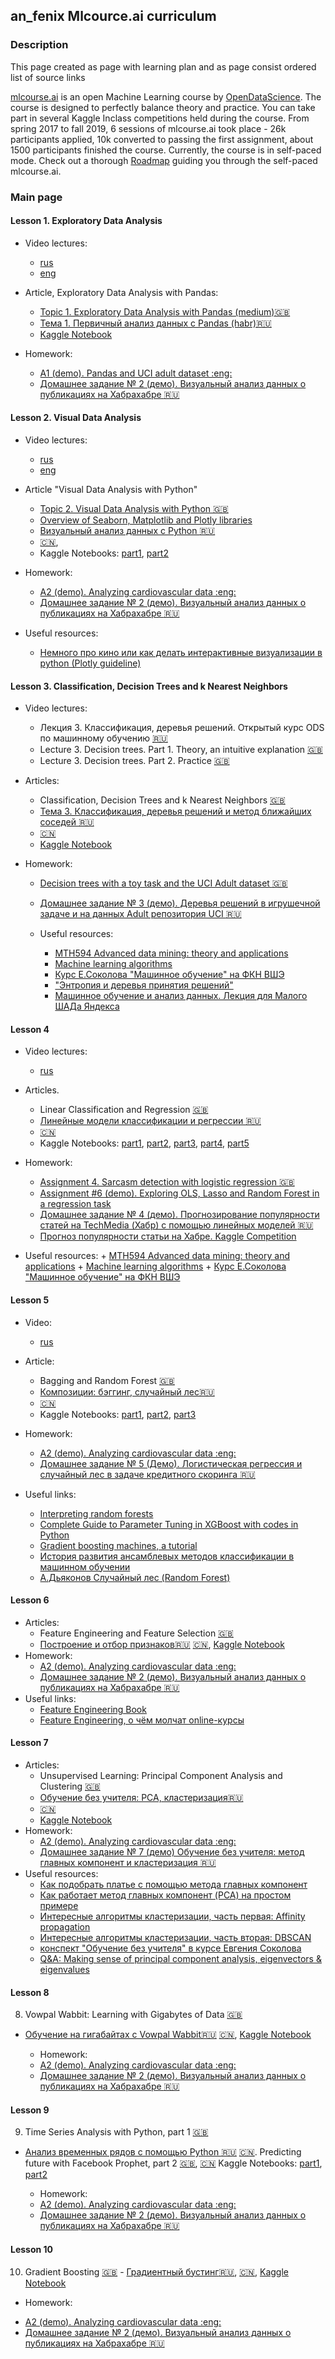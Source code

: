 ## an_fenix Mlcource.ai curriculum
### Description
  This page created as page with learning plan and as page consist ordered list of source links

  [mlcourse.ai](https://mlcourse.ai) is an open Machine Learning course by [OpenDataScience](https://ods.ai). The course is designed to perfectly balance theory and practice. You can take part in several Kaggle Inclass competitions held during the course. From spring 2017 to fall 2019, 6 sessions of mlcourse.ai took place - 26k participants applied, 10k converted to passing the first assignment, about 1500 participants finished the course. Currently, the course is in self-paced mode. Check out a thorough [Roadmap](https://mlcourse.ai/roadmap) guiding you through the self-paced mlcourse.ai.

### Main page
#### Lesson 1. Exploratory Data Analysis
  + Video lectures:
      - [rus](https://www.youtube.com/watch?v=OAy96yiWohk)
      - [eng](https://youtu.be/fwWCw_cE5aI)

  + Article, Exploratory Data Analysis with Pandas:
    - [Topic 1. Exploratory Data Analysis with Pandas (medium):uk:](https://medium.com/open-machine-learning-course/open-machine-learning-course-topic-1-exploratory-data-analysis-with-pandas-de57880f1a68)  
    - [Тема 1. Первичный анализ данных с Pandas (habr):ru:](https://habrahabr.ru/company/ods/blog/322626/)
    - [Kaggle Notebook](https://www.kaggle.com/kashnitsky/topic-1-exploratory-data-analysis-with-pandas)

  + Homework:
    - [A1 (demo). Pandas and UCI adult dataset :eng: ](https://www.kaggle.com/kashnitsky/assignment-1-pandas-and-uci-adult-dataset)
    - [Домашнее задание № 2 (демо).
Визуальный анализ данных о публикациях на Хабрахабре :ru:](http://nbviewer.jupyter.org/github/Yorko/mlcourse.ai/blob/master/jupyter_russian/assignments_demo/assignment02_habr_visual_analysis.ipynb)

#### Lesson 2. Visual Data Analysis
  + Video lectures:
      + [rus](https://www.youtube.com/watch?v=OAy96yiWohk)
      + [eng](https://youtu.be/fwWCw_cE5aI)

 + Article "Visual Data Analysis with Python"
     - [Topic 2. Visual Data Analysis with Python :uk:](https://medium.com/open-machine-learning-course/open-machine-learning-course-topic-2-visual-data-analysis-in-python-846b989675cd)
     - [Overview of Seaborn, Matplotlib and Plotly libraries](https://mlcourse.ai/articles/topic2-part2-seaborn-plotly/)  
     - [Визуальный анализ данных c Python :ru:](https://habrahabr.ru/company/ods/blog/323210/)
     - [:cn:](http://nbviewer.ipython.org/urls/raw.github.com/Yorko/mlcourse.ai/master/jupyter_chinese/topic02-Python-%E6%95%B0%E6%8D%AE%E5%8F%AF%E8%A7%86%E5%8C%96%E5%88%86%E6%9E%90.ipynb),
     - Kaggle Notebooks: [part1](https://www.kaggle.com/kashnitsky/topic-2-visual-data-analysis-in-python), [part2](https://www.kaggle.com/kashnitsky/topic-2-part-2-seaborn-and-plotly)
     
  + Homework:
    - [A2 (demo). Analyzing cardiovascular data :eng: ](https://www.kaggle.com/kashnitsky/a2-demo-analyzing-cardiovascular-data)
    - [Домашнее задание № 2 (демо).
Визуальный анализ данных о публикациях на Хабрахабре :ru:](http://nbviewer.jupyter.org/github/Yorko/mlcourse.ai/blob/master/jupyter_russian/assignments_demo/assignment02_habr_visual_analysis.ipynb)

  + Useful resources:
    - [Немного про кино или как делать интерактивные визуализации в python (Plotly guideline)](https://habr.com/ru/post/308162/)


#### Lesson 3. Classification, Decision Trees and k Nearest Neighbors
  + Video lectures:
      + Лекция 3. Классификация, деревья решений. Открытый курс ODS по машинному обучению [:ru:](https://youtu.be/crerhGu3j-8)
      + Lecture 3. Decision trees. Part 1. Theory, an intuitive explanation [:uk:](https://youtu.be/H4XlBTPv5rQ)
      + Lecture 3. Decision trees. Part 2. Practice  [:uk:](https://youtu.be/RrVYO6Td9Js)
      
+ Articles: 
  + Classification, Decision Trees and k Nearest Neighbors [:uk:](https://medium.com/open-machine-learning-course/open-machine-learning-course-topic-3-classification-decision-trees-and-k-nearest-neighbors-8613c6b6d2cd) 
  + [Тема 3. Классификация, деревья решений и метод ближайших соседей :ru:](https://habrahabr.ru/company/ods/blog/322534/) 
  + [:cn:](https://nbviewer.jupyter.org/github/Yorko/mlcourse.ai/blob/master/jupyter_chinese/topic03-%E5%86%B3%E7%AD%96%E6%A0%91%E5%92%8C-K-%E8%BF%91%E9%82%BB%E5%88%86%E7%B1%BB.ipynb)
  + [Kaggle Notebook](https://www.kaggle.com/kashnitsky/topic-3-decision-trees-and-knn)

+ Homework:
     + [Decision trees with a toy task and the UCI Adult dataset :uk: ](https://www.kaggle.com/kashnitsky/assignment-3-decision-trees)
     + [Домашнее задание № 3 (демо).  Деревья решений в игрушечной задаче и на данных Adult репозитория UCI :ru:](https://nbviewer.jupyter.org/github/Yorko/mlcourse.ai/blob/master/jupyter_russian/assignments_demo/assignment03_decision_trees.ipynb)


  + Useful resources:

      + [MTH594 Advanced data mining: theory and applications](https://github.com/diefimov/MTH594_MachineLearning)
      + [Machine learning algorithms](https://github.com/rushter/MLAlgorithms)
      + [Курс Е.Соколова "Машинное обучение" на ФКН ВШЭ](https://github.com/esokolov/ml-course-hse)
      + ["Энтропия и деревья принятия решений"](https://habrahabr.ru/post/171759/)
      + [Машинное обучение и анализ данных. Лекция для Малого ШАДа Яндекса](https://habrahabr.ru/company/yandex/blog/206058/)


#### Lesson 4
+ Video lectures:
	- [rus](https://www.youtube.com/watch?v=NO4KSNbsXZE)


+ Articles. 

  + Linear Classification and Regression [:uk:](https://medium.com/open-machine-learning-course/open-machine-learning-course-topic-4-linear-classification-and-regression-44a41b9b5220)
  + [Линейные модели классификации и регрессии :ru:](https://habrahabr.ru/company/ods/blog/323890/)
   + [:cn:](http://nbviewer.ipython.org/urls/raw.github.com/Yorko/mlcourse.ai/master/jupyter_chinese/topic04-%E7%BA%BF%E6%80%A7%E5%9B%9E%E5%BD%92%E5%92%8C%E7%BA%BF%E6%80%A7%E5%88%86%E7%B1%BB%E5%99%A8.ipynb)
   + Kaggle Notebooks: [part1](https://www.kaggle.com/kashnitsky/topic-4-linear-models-part-1-ols), [part2](https://www.kaggle.com/kashnitsky/topic-4-linear-models-part-2-classification), [part3](https://www.kaggle.com/kashnitsky/topic-4-linear-models-part-3-regularization), [part4](https://www.kaggle.com/kashnitsky/topic-4-linear-models-part-4-more-of-logit), [part5](https://www.kaggle.com/kashnitsky/topic-4-linear-models-part-5-validation)

+ Homework:
     + [Assignment 4. Sarcasm detection with logistic regression :uk: ](https://www.kaggle.com/kashnitsky/a4-demo-sarcasm-detection-with-logit)
     + [Assignment #6 (demo). Exploring OLS, Lasso and Random Forest in a regression task](https://www.kaggle.com/kashnitsky/a6-demo-linear-models-and-rf-for-regression)
     + [Домашнее задание № 4 (демо).
     	Прогнозирование популярности статей на TechMedia (Хабр) с помощью линейных моделей :ru:](http://nbviewer.jupyter.org/github/Yorko/mlcourse.ai/blob/master/jupyter_russian/assignments_demo/assignment04_habr_popularity_ridge.ipynb)
     + [Прогноз популярности статьи на Хабре. Kaggle Competition](https://www.kaggle.com/c/howpop-habrahabr-favs-lognorm)
     
+ Useful resources:
      + [MTH594 Advanced data mining: theory and applications](https://github.com/diefimov/MTH594_MachineLearning)
      + [Machine learning algorithms](https://github.com/rushter/MLAlgorithms)
      + [Курс Е.Соколова "Машинное обучение" на ФКН ВШЭ](https://github.com/esokolov/ml-course-hse)


#### Lesson 5

+ Video:
  + [rus](https://www.youtube.com/watch?v=NO4KSNbsXZE)
+ Article: 
   + Bagging and Random Forest [:uk:](https://medium.com/open-machine-learning-course/open-machine-learning-course-topic-5-ensembles-of-algorithms-and-random-forest-8e05246cbba7) 
   + [Композиции: бэггинг, случайный лес:ru:](https://habrahabr.ru/company/ods/blog/324402/) 
   + [:cn:](https://nbviewer.jupyter.org/github/Yorko/mlcourse.ai/blob/master/jupyter_chinese/topic05-%E9%9B%86%E6%88%90%E5%AD%A6%E4%B9%A0%E5%92%8C%E9%9A%8F%E6%9C%BA%E6%A3%AE%E6%9E%97%E6%96%B9%E6%B3%95.ipynb)
   + Kaggle Notebooks: [part1](https://www.kaggle.com/kashnitsky/topic-5-ensembles-part-1-bagging), [part2](https://www.kaggle.com/kashnitsky/topic-5-ensembles-part-2-random-forest), [part3](https://www.kaggle.com/kashnitsky/topic-5-ensembles-part-3-feature-importance)
+ Homework:
   - [A2 (demo). Analyzing cardiovascular data :eng: ](https://www.kaggle.com/kashnitsky/a2-demo-analyzing-cardiovascular-data)
   - [Домашнее задание № 5 (Демо).
Логистическая регрессия и случайный лес в задаче кредитного скоринга
 :ru:](http://nbviewer.jupyter.org/github/Yorko/mlcourse.ai/blob/master/jupyter_russian/assignments_demo/assignment05_logit_rf_credit_scoring.ipynb)

+ Useful links:
	+ [Interpreting random forests](https://www.kaggle.com/c/howpop-habrahabr-favs-lognorm)
	+ [Complete Guide to Parameter Tuning in XGBoost with codes in Python](https://www.analyticsvidhya.com/blog/2016/03/complete-guide-parameter-tuning-xgboost-with-codes-python/)
	+ [Gradient boosting machines, a tutorial](https://www.ncbi.nlm.nih.gov/pmc/articles/PMC3885826/)
	+ [История развития ансамблевых методов классификации в машинном обучении](https://www.researchgate.net/publication/278019662_Istoria_razvitia_ansamblevyh_metodov_klassifikacii_v_masinnom_obucenii)
	+ [А.Дьяконов Случайный лес (Random Forest)](https://dyakonov.org/2016/11/14/%D1%81%D0%BB%D1%83%D1%87%D0%B0%D0%B9%D0%BD%D1%8B%D0%B9-%D0%BB%D0%B5%D1%81-random-forest/)

#### Lesson 6

+ Articles: 
  + Feature Engineering and Feature Selection [:uk:](https://medium.com/open-machine-learning-course/open-machine-learning-course-topic-6-feature-engineering-and-feature-selection-8b94f870706a)
  + [Построение и отбор признаков:ru:](https://habrahabr.ru/company/ods/blog/325422/) [:cn:](http://nbviewer.ipython.org/urls/raw.github.com/Yorko/mlcourse.ai/master/jupyter_chinese/topic06-%E7%89%B9%E5%BE%81%E5%B7%A5%E7%A8%8B%E5%92%8C%E7%89%B9%E5%BE%81%E9%80%89%E6%8B%A9.ipynb), [Kaggle Notebook](https://www.kaggle.com/kashnitsky/topic-6-feature-engineering-and-feature-selection)
+ Homework:
   - [A2 (demo). Analyzing cardiovascular data :eng: ](https://www.kaggle.com/kashnitsky/a2-demo-analyzing-cardiovascular-data)
   - [Домашнее задание № 2 (демо).
  Визуальный анализ данных о публикациях на Хабрахабре :ru:](http://nbviewer.jupyter.org/github/Yorko/mlcourse.ai/blob/master/jupyter_russian/assignments_demo/assignment02_habr_visual_analysis.ipynb)
+ Useful links:
	+ [Feature Engineering Book](https://github.com/alicezheng/feature-engineering-book)
	+ [Feature Engineering, о чём молчат online-курсы](https://habr.com/ru/company/mailru/blog/346942/)

#### Lesson 7

+ Articles: 
  + Unsupervised Learning: Principal Component Analysis and Clustering [:uk:](https://medium.com/open-machine-learning-course/open-machine-learning-course-topic-7-unsupervised-learning-pca-and-clustering-db7879568417)
  + [Обучение без учителя: PCA, кластеризация:ru:](https://habrahabr.ru/company/ods/blog/325654/)
  + [:cn:](http://nbviewer.ipython.org/urls/raw.github.com/Yorko/mlcourse.ai/master/jupyter_chinese/topic07-%E4%B8%BB%E6%88%90%E5%88%86%E5%88%86%E6%9E%90%E5%92%8C%E8%81%9A%E7%B1%BB.ipynb)
  + [Kaggle Notebook](https://www.kaggle.com/kashnitsky/topic-7-unsupervised-learning-pca-and-clustering)
+ Homework:
   - [A2 (demo). Analyzing cardiovascular data :eng: ](https://www.kaggle.com/kashnitsky/a2-demo-analyzing-cardiovascular-data)
   - [Домашнее задание № 7 (демо)
  Обучение без учителя: метод главных компонент и кластеризация
   :ru:](https://nbviewer.jupyter.org/github/Yorko/mlcourse.ai/blob/master/jupyter_russian/assignments_demo/assignment07_unsupervised_learning.ipynb)
+ Useful resources:
	+ [Как подобрать платье с помощью метода главных компонент](https://habrahabr.ru/company/io/blog/265089/)
	+ [Как работает метод главных компонент (PCA) на простом примере](https://habrahabr.ru/users/lexxo/topics/)
	+ [Интересные алгоритмы кластеризации, часть первая: Affinity propagation](https://habrahabr.ru/post/321216/)
	+ [Интересные алгоритмы кластеризации, часть вторая: DBSCAN](https://habrahabr.ru/post/322034/)
	+ [конспект "Обучение без учителя" в курсе Евгения Соколова](https://github.com/esokolov/ml-course-hse/blob/master/2016-fall/lecture-notes/lecture12-unsupervised.pdf)
	+ [Q&A: Making sense of principal component analysis, eigenvectors & eigenvalues](https://stats.stackexchange.com/questions/2691/making-sense-of-principal-component-analysis-eigenvectors-eigenvalues)

#### Lesson 8

8. Vowpal Wabbit: Learning with Gigabytes of Data [:uk:](https://medium.com/open-machine-learning-course/open-machine-learning-course-topic-8-vowpal-wabbit-fast-learning-with-gigabytes-of-data-60f750086237)
- [Обучение на гигабайтах c Vowpal Wabbit:ru:](https://habrahabr.ru/company/ods/blog/326418/) [:cn:](https://nbviewer.jupyter.org/github/Yorko/mlcourse.ai/blob/master/jupyter_chinese/topic08-%E9%9A%8F%E6%9C%BA%E6%A2%AF%E5%BA%A6%E4%B8%8B%E9%99%8D%E5%92%8C%E7%8B%AC%E7%83%AD%E7%BC%96%E7%A0%81.ipynb), [Kaggle Notebook](https://www.kaggle.com/kashnitsky/topic-8-online-learning-and-vowpal-wabbit)

  + Homework:
   - [A2 (demo). Analyzing cardiovascular data :eng: ](https://www.kaggle.com/kashnitsky/a2-demo-analyzing-cardiovascular-data)
   - [Домашнее задание № 2 (демо).
Визуальный анализ данных о публикациях на Хабрахабре :ru:](http://nbviewer.jupyter.org/github/Yorko/mlcourse.ai/blob/master/jupyter_russian/assignments_demo/assignment02_habr_visual_analysis.ipynb)

#### Lesson 9

9. Time Series Analysis with Python, part 1 [:uk:](https://medium.com/open-machine-learning-course/open-machine-learning-course-topic-9-time-series-analysis-in-python-a270cb05e0b3)
- [Анализ временных рядов с помощью Python :ru:](https://habrahabr.ru/company/ods/blog/327242/) [:cn:](http://nbviewer.ipython.org/urls/raw.github.com/Yorko/mlcourse.ai/master/jupyter_chinese/topic09-%E6%97%B6%E9%97%B4%E5%BA%8F%E5%88%97%E5%A4%84%E7%90%86%E4%B8%8E%E5%BA%94%E7%94%A8.ipynb). Predicting future with Facebook Prophet, part 2 [:uk:](https://medium.com/open-machine-learning-course/open-machine-learning-course-topic-9-part-3-predicting-the-future-with-facebook-prophet-3f3af145cdc), [:cn:](http://nbviewer.ipython.org/urls/raw.github.com/Yorko/mlcourse.ai/master/jupyter_chinese/topic09-%E6%97%B6%E9%97%B4%E5%BA%8F%E5%88%97%E5%A4%84%E7%90%86%E4%B8%8E%E5%BA%94%E7%94%A8.ipynb) Kaggle Notebooks: [part1](https://www.kaggle.com/kashnitsky/topic-9-part-1-time-series-analysis-in-python), [part2](https://www.kaggle.com/kashnitsky/topic-9-part-2-time-series-with-facebook-prophet)

  + Homework:
   - [A2 (demo). Analyzing cardiovascular data :eng: ](https://www.kaggle.com/kashnitsky/a2-demo-analyzing-cardiovascular-data)
   - [Домашнее задание № 2 (демо).
Визуальный анализ данных о публикациях на Хабрахабре :ru:](http://nbviewer.jupyter.org/github/Yorko/mlcourse.ai/blob/master/jupyter_russian/assignments_demo/assignment02_habr_visual_analysis.ipynb)

#### Lesson 10

10. Gradient Boosting [:uk:](https://medium.com/open-machine-learning-course/open-machine-learning-course-topic-10-gradient-boosting-c751538131ac) - [Градиентный бустинг:ru:](https://habrahabr.ru/company/ods/blog/327250/), [:cn:](https://nbviewer.jupyter.org/github/Yorko/mlcourse.ai/blob/master/jupyter_chinese/topic05-%E9%9B%86%E6%88%90%E5%AD%A6%E4%B9%A0%E5%92%8C%E9%9A%8F%E6%9C%BA%E6%A3%AE%E6%9E%97%E6%96%B9%E6%B3%95.ipynb), [Kaggle Notebook](https://www.kaggle.com/kashnitsky/topic-10-gradient-boosting)


  + Homework:
   - [A2 (demo). Analyzing cardiovascular data :eng: ](https://www.kaggle.com/kashnitsky/a2-demo-analyzing-cardiovascular-data)
   - [Домашнее задание № 2 (демо).
Визуальный анализ данных о публикациях на Хабрахабре :ru:](http://nbviewer.jupyter.org/github/Yorko/mlcourse.ai/blob/master/jupyter_russian/assignments_demo/assignment02_habr_visual_analysis.ipynb)

